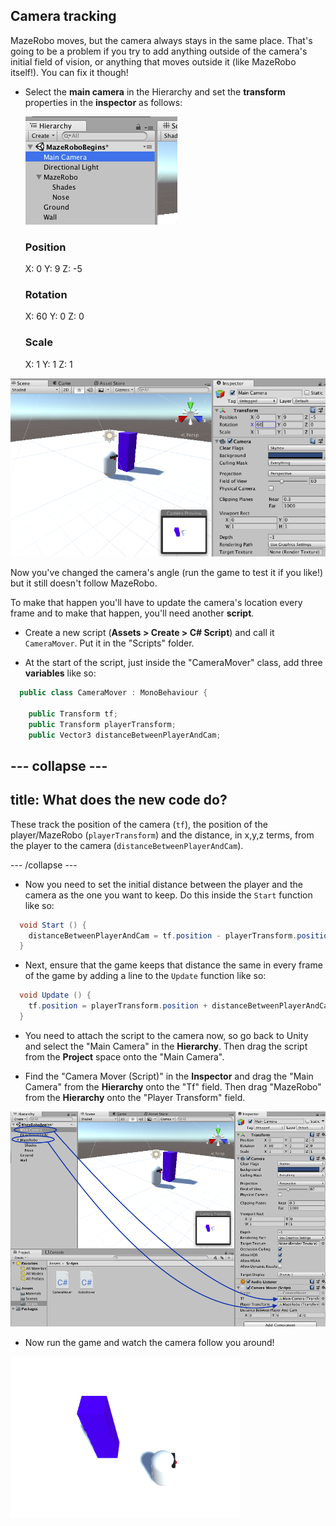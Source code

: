 ## Camera tracking

MazeRobo moves, but the camera always stays in the same place. That's going to be a problem if you try to add anything outside of the camera's initial field of vision, or anything that moves outside it (like MazeRobo itself!). You can fix it though!

+ Select the **main camera** in the Hierarchy and set the **transform** properties in the **inspector** as follows:

  ![Select MainCamera in the Hierarchy](images/step9_SelectMainCamera.png)

  ### Position
  X: 0
  Y: 9
  Z: -5
  
  ### Rotation
  X: 60
  Y: 0
  Z: 0
    
  ### Scale
  X: 1
  Y: 1
  Z: 1

![Setting the transform values for the main camera](images/step9_MainCameraTransform.png)

Now you've changed the camera's angle (run the game to test it if you like!) but it still doesn't follow MazeRobo. 

To make that happen you'll have to update the camera's location every frame and to make that happen, you'll need another **script**.

+ Create a new script (**Assets > Create > C# Script**) and call it `CameraMover`. Put it in the "Scripts" folder.

+ At the start of the script, just inside the "CameraMover" class, add three **variables** like so:

```cs
  public class CameraMover : MonoBehaviour {
    
    public Transform tf;
    public Transform playerTransform;
    public Vector3 distanceBetweenPlayerAndCam;      
```

--- collapse ---
---
title: What does the new code do?
---

These track the position of the camera (`tf`), the position of the player/MazeRobo (`playerTransform`) and the distance, in x,y,z terms, from the player to the camera (`distanceBetweenPlayerAndCam`).  

--- /collapse ---

+ Now you need to set the initial distance between the player and the camera as the one you want to keep. Do this inside the `Start` function like so:

```cs
  void Start () {
    distanceBetweenPlayerAndCam = tf.position - playerTransform.position;
  }	
```
  
+ Next, ensure that the game keeps that distance the same in every frame of the game by adding a line to the `Update` function like so:
  
```cs
  void Update () {
    tf.position = playerTransform.position + distanceBetweenPlayerAndCam;
  }
```

+ You need to attach the script to the camera now, so go back to Unity and select the "Main Camera" in the **Hierarchy**. Then drag the script from the **Project** space onto the "Main Camera".

+ Find the "Camera Mover (Script)" in the **Inspector** and drag the "Main Camera" from the **Hierarchy** onto the "Tf" field. Then drag "MazeRobo" from the **Hierarchy** onto the "Player Transform" field.

![Drag the objects from the Hierarchy onto the script](images/step9_dragFromHierarchyOntoScript.png)

+ Now run the game and watch the camera follow you around! 

![The new camera angle in action](images/step9_CameraFollowing.png)